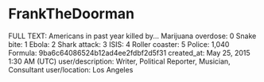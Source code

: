 # FrankTheDoorman

FULL TEXT: Americans in past year killed by...
Marijuana overdose: 0
Snake bite: 1
Ebola: 2
Shark attack: 3
ISIS: 4
Roller coaster: 5
Police: 1,040
Formula: 9ba6c64086524b12ad4ee2fdbf2d5f31
created_at: May 25, 2015 1:30 AM (UTC)
user/description: Writer, Political Reporter, Musician, Consultant
user/location: Los Angeles